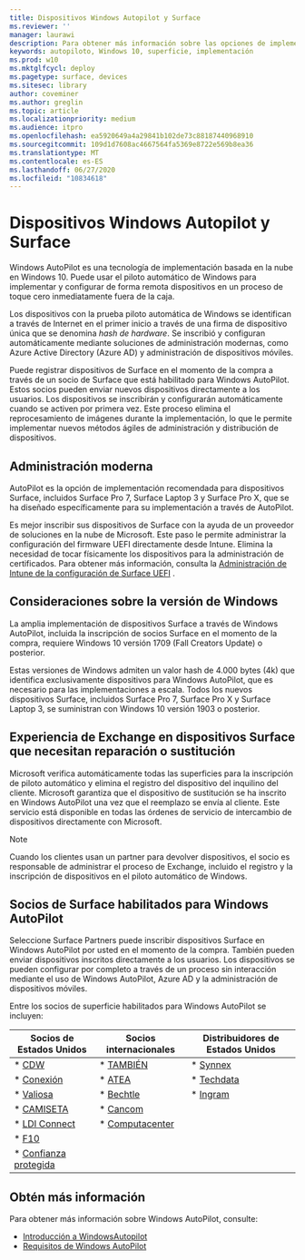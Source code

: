 ```yaml
---
title: Dispositivos Windows Autopilot y Surface
ms.reviewer: ''
manager: laurawi
description: Para obtener más información sobre las opciones de implementación de Windows AutoPilot para dispositivos Surface.
keywords: autopiloto, Windows 10, superficie, implementación
ms.prod: w10
ms.mktglfcycl: deploy
ms.pagetype: surface, devices
ms.sitesec: library
author: coveminer
ms.author: greglin
ms.topic: article
ms.localizationpriority: medium
ms.audience: itpro
ms.openlocfilehash: ea5920649a4a29841b102de73c88187440968910
ms.sourcegitcommit: 109d1d7608ac4667564fa5369e8722e569b8ea36
ms.translationtype: MT
ms.contentlocale: es-ES
ms.lasthandoff: 06/27/2020
ms.locfileid: "10834618"
---
```

# Dispositivos Windows Autopilot y Surface

Windows AutoPilot es una tecnología de implementación basada en la nube en Windows 10. Puede usar el piloto automático de Windows para implementar y configurar de forma remota dispositivos en un proceso de toque cero inmediatamente fuera de la caja.

Los dispositivos con la prueba piloto automática de Windows se identifican a través de Internet en el primer inicio a través de una firma de dispositivo única que se denomina *hash de hardware*. Se inscribió y configuran automáticamente mediante soluciones de administración modernas, como Azure Active Directory (Azure AD) y administración de dispositivos móviles.

Puede registrar dispositivos de Surface en el momento de la compra a través de un socio de Surface que está habilitado para Windows AutoPilot. Estos socios pueden enviar nuevos dispositivos directamente a los usuarios. Los dispositivos se inscribirán y configurarán automáticamente cuando se activen por primera vez. Este proceso elimina el reprocesamiento de imágenes durante la implementación, lo que le permite implementar nuevos métodos ágiles de administración y distribución de dispositivos.

## Administración moderna

AutoPilot es la opción de implementación recomendada para dispositivos Surface, incluidos Surface Pro 7, Surface Laptop 3 y Surface Pro X, que se ha diseñado específicamente para su implementación a través de AutoPilot.

 Es mejor inscribir sus dispositivos de Surface con la ayuda de un proveedor de soluciones en la nube de Microsoft. Este paso le permite administrar la configuración del firmware UEFI directamente desde Intune. Elimina la necesidad de tocar físicamente los dispositivos para la administración de certificados. Para obtener más información, consulta la [Administración de Intune de la configuración de Surface UEFI](surface-manage-dfci-guide.md) .

## Consideraciones sobre la versión de Windows

La amplia implementación de dispositivos Surface a través de Windows AutoPilot, incluida la inscripción de socios Surface en el momento de la compra, requiere Windows 10 versión 1709 (Fall Creators Update) o posterior.

Estas versiones de Windows admiten un valor hash de 4.000 bytes (4k) que identifica exclusivamente dispositivos para Windows AutoPilot, que es necesario para las implementaciones a escala. Todos los nuevos dispositivos Surface, incluidos Surface Pro 7, Surface Pro X y Surface Laptop 3, se suministran con Windows 10 versión 1903 o posterior.

## Experiencia de Exchange en dispositivos Surface que necesitan reparación o sustitución

Microsoft verifica automáticamente todas las superficies para la inscripción de piloto automático y elimina el registro del dispositivo del inquilino del cliente.  Microsoft garantiza que el dispositivo de sustitución se ha inscrito en Windows AutoPilot una vez que el reemplazo se envía al cliente. Este servicio está disponible en todas las órdenes de servicio de intercambio de dispositivos directamente con Microsoft.

> [!NOTE]
> Cuando los clientes usan un partner para devolver dispositivos, el socio es responsable de administrar el proceso de Exchange, incluido el registro y la inscripción de dispositivos en el piloto automático de Windows.

## Socios de Surface habilitados para Windows AutoPilot

Seleccione Surface Partners puede inscribir dispositivos Surface en Windows AutoPilot por usted en el momento de la compra. También pueden enviar dispositivos inscritos directamente a los usuarios. Los dispositivos se pueden configurar por completo a través de un proceso sin interacción mediante el uso de Windows AutoPilot, Azure AD y la administración de dispositivos móviles.

Entre los socios de superficie habilitados para Windows AutoPilot se incluyen:

| Socios de Estados Unidos | Socios internacionales | Distribuidores de Estados Unidos |
|--------------|---------------|-------------------|
| * [CDW](https://www.cdw.com/) | * [TAMBIÉN](https://www.also.com/ec/cms5/de_1010/1010_anbieter/microsoft/windows-autopilot/index.jsp) | * [Synnex](https://www.synnexcorp.com/us/microsoft/surface-autopilot/)  |
| * [Conexión](https://www.connection.com/brand/microsoft/microsoft-surface)   | * [ATEA](https://www.atea.com/) | * [Techdata](https://www.techdata.com/)  |
| * [Valiosa](https://www.insight.com/en_US/buy/partner/microsoft/surface/windows-autopilot.html)  | * [Bechtle](https://www.bechtle.com/marken/microsoft/microsoft-windows-autopilot) | * [Ingram](https://go.microsoft.com/fwlink/p/?LinkID=2128954)   |
| * [CAMISETA](https://www.shi.com/Surface) | * [Cancom](https://www.cancom.de/) |    |
| * [LDI Connect](https://www.myldi.com/managed-it/)  | * [Computacenter](https://www.computacenter.com/uk) |    |
| * [F10](https://www.functiononeit.com/#empower)  |   |  |
| * [Confianza protegida](https://go.microsoft.com/fwlink/p/?LinkID=2129005) | | | 

## Obtén más información

Para obtener más información sobre Windows AutoPilot, consulte:
- [Introducción a WindowsAutopilot](https://docs.microsoft.com/windows/deployment/windows-autopilot/windows-10-autopilot)
- [Requisitos de Windows AutoPilot](https://docs.microsoft.com/windows/deployment/windows-autopilot/windows-autopilot-requirements)